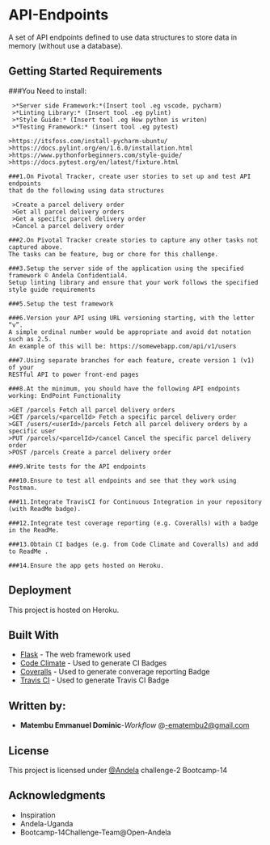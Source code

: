 # API-Endpoints

A set of API endpoints defined to use data structures
to store data in memory (without use a database).

## Getting Started Requirements

###You Need to install:
```
 >*Server side Framework:*(Insert tool .eg vscode, pycharm)
 >*Linting Library:* (Insert tool .eg pylint)
 >*Style Guide:* (Insert tool .eg How python is writen)
 >*Testing Framework:* (insert tool .eg pytest)
 ```

```
>https://itsfoss.com/install-pycharm-ubuntu/
>https://docs.pylint.org/en/1.6.0/installation.html
>https://www.pythonforbeginners.com/style-guide/
>https://docs.pytest.org/en/latest/fixture.html
```

```
###1.On Pivotal Tracker, create user stories to set up and test API endpoints
that do the following using data structures
```
```
 >Create a parcel delivery order
 >Get all parcel delivery orders
 >Get a specific parcel delivery order
 >Cancel a parcel delivery order
```
```
###2.On Pivotal Tracker create stories to capture any other tasks not captured above.
The tasks can be feature, bug or chore for this challenge.
```
```
###3.Setup the server side of the application using the specified framework © Andela Confidential4.
Setup linting library and ensure that your work follows the specified style guide requirements
```
```
###5.Setup the test framework
```
```
###6.Version your API using URL versioning starting, with the letter “v”. 
A simple ordinal number would be appropriate and avoid dot notation such as 2.5. 
An example of this will be: https://somewebapp.com/api/v1/users
```
```
###7.Using separate branches for each feature, create version 1 (v1) of your 
RESTful API to power front-end pages
```
```
###8.At the minimum, you should have the following API endpoints working: EndPoint Functionality
```
```
>GET /parcels Fetch all parcel delivery orders
>GET /parcels/<parcelId> Fetch a specific parcel delivery order
>GET /users/<userId>/parcels Fetch all parcel delivery orders by a specific user
>PUT /parcels/<parcelId>/cancel Cancel the specific parcel delivery order
>POST /parcels Create a parcel delivery order
```
```
###9.Write tests for the API endpoints
```
```
###10.Ensure to test all endpoints and see that they work using Postman.
 ```
```
###11.Integrate TravisCI for Continuous Integration in your repository (with ReadMe badge).
```
```
###12.Integrate test coverage reporting (e.g. Coveralls) with a badge in the ReadMe.
```
 ```
###13.Obtain CI badges (e.g. from Code Climate and Coveralls) and add to ReadMe .
 ```
```
###14.Ensure the app gets hosted on Heroku.
```  

## Deployment

This project is hosted on Heroku.

## Built With

* [Flask](http://flask.pocoo.org/) - The web framework used
* [Code Climate](https://maven.apache.org/) - Used to generate CI Badges
* [Coveralls](https://coveralls.io/) - Used to generate converage reporting Badge
* [Travis CI](https://travis-ci.org/) - Used to generate Travis CI Badge


## Written by:

* **Matembu Emmanuel Dominic**-*Workflow* @-ematembu2@gmail.com

## License

This project is licensed under [@Andela](https://andela.com/fellowship/) challenge-2 Bootcamp-14

## Acknowledgments
* Inspiration
* Andela-Uganda
* Bootcamp-14Challenge-Team@Open-Andela

